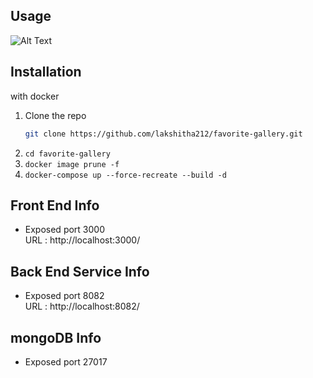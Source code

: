## Usage
![Alt Text](https://media.giphy.com/media/vFKqnCdLPNOKc/giphy.gif)


## Installation
with docker

1. Clone the repo
   ```sh
   git clone https://github.com/lakshitha212/favorite-gallery.git
   ```
2. ``` cd favorite-gallery ```
3. ``` docker image prune -f  ```
4. ``` docker-compose up --force-recreate --build -d  ```


## Front End Info

- Exposed port 3000
 </br> URL : http://localhost:3000/

## Back End Service Info

- Exposed port 8082
  </br> URL : http://localhost:8082/

## mongoDB Info

- Exposed port 27017
